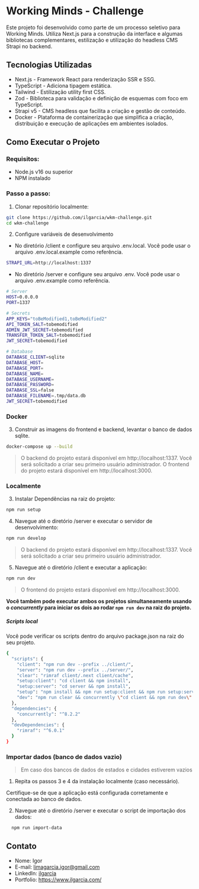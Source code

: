 # Working Minds - Challenge

Este projeto foi desenvolvido como parte de um processo seletivo para Working Minds. Utiliza Next.js para a construção da interface e algumas bibliotecas complementares, estilização e utilização do headless CMS Strapi no backend.

## Tecnologias Utilizadas

- Next.js - Framework React para renderização SSR e SSG.
- TypeScript - Adiciona tipagem estática.
- Tailwind - Estilização utility first CSS.
- Zod - Biblioteca para validação e definição de esquemas com foco em TypeScript.
- Strapi v5 - CMS headless que facilita a criação e gestão de conteúdo.
- Docker - Plataforma de containerização que simplifica a criação, distribuição e execução de aplicações em ambientes isolados.

## Como Executar o Projeto

### Requisitos:

- Node.js v16 ou superior
- NPM instalado

### Passo a passo:

1. Clonar repositório localmente:

```bash
git clone https://github.com/ilgarcia/wkm-challenge.git
cd wkm-challenge
```

2. Configure variáveis de desenvolvimento

* No diretório /client e configure seu arquivo .env.local. Você pode usar o arquivo .env.local.example como referência.

```bash
STRAPI_URL=http://localhost:1337
```

* No diretório /server e configure seu arquivo .env. Você pode usar o arquivo .env.example como referência.

```bash
# Server
HOST=0.0.0.0
PORT=1337

# Secrets
APP_KEYS="toBeModified1,toBeModified2"
API_TOKEN_SALT=tobemodified
ADMIN_JWT_SECRET=tobemodified
TRANSFER_TOKEN_SALT=tobemodified
JWT_SECRET=tobemodified

# Database
DATABASE_CLIENT=sqlite
DATABASE_HOST=
DATABASE_PORT=
DATABASE_NAME=
DATABASE_USERNAME=
DATABASE_PASSWORD=
DATABASE_SSL=false
DATABASE_FILENAME=.tmp/data.db
JWT_SECRET=tobemodified
```

### Docker

3. Construir as imagens do frontend e backend, levantar o banco de dados sqlite.

```bash
docker-compose up --build
```

> O backend do projeto estará disponível em http://localhost:1337.
> Você será solicitado a criar seu primeiro usuário administrador.
> O frontend do projeto estará disponível em http://localhost:3000.

### Localmente

3. Instalar Dependências na raiz do projeto:

```bash
npm run setup
```

4. Navegue até o diretório /server e executar o servidor de desenvolvimento:

```bash
npm run develop
```

> O backend do projeto estará disponível em http://localhost:1337.
> Você será solicitado a criar seu primeiro usuário administrador.

5. Navegue até o diretório /client e executar a aplicação:

```bash
npm run dev
```
> O frontend do projeto estará disponível em http://localhost:3000.

**Você também pode executar ambos os projetos simultaneamente usando o *concurrently* para iniciar os dois ao rodar `npm run dev` na raiz do projeto.**

##### Scripts local

Você pode verificar os scripts dentro do arquivo package.json na raiz do seu projeto.

```bash
{
  "scripts": {
    "client": "npm run dev --prefix ../client/",
    "server": "npm run dev --prefix ../server/",
    "clear": "rimraf client/.next client/cache",
    "setup:client": "cd client && npm install",
    "setup:server": "cd server && npm install",
    "setup": "npm install && npm run setup:client && npm run setup:server",
    "dev": "npm run clear && concurrently \"cd client && npm run dev\" \"cd server && npm run develop\""
  },
  "dependencies": {
    "concurrently": "^8.2.2"
  },
  "devDependencies": {
    "rimraf": "^6.0.1"
  }
}
```

### Importar dados (banco de dados vazio)

> Em caso dos bancos de dados de estados e cidades estiverem vazios

1. Repita os passos 3 e 4 da instalação localmente (caso necessário).

Certifique-se de que a aplicação está configurada corretamente e conectada ao banco de dados.

2. Navegue até o diretório /server e executar o script de importação dos dados:

```bash
  npm run import-data
```

## Contato

- Nome: Igor
- E-mail: limagarcia.igor@gmail.com
- LinkedIn: [ilgarcia](https://www.linkedin.com/in/ilgarcia/)
- Portfolio: https://www.ilgarcia.com/
